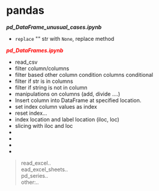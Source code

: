 # pandas
***pd_DataFrame_unusual_cases.ipynb***
- `replace` "" str with `None`,   replace method


***<span style="color:red">pd_DataFrames.ipynb</span>***
- read_csv
- filter column/columns 
- filter based other column condition columns conditional 
- filter if str is in columns
- filter if string is not in column
- manipulations on columns (add, divide ....)
- Insert column into DataFrame at specified location.
- set index column values as index
- reset index... 
- index location and label location  (iloc, loc)
- slicing with iloc and loc
- 
- 
- 
- 

> read_excel..<br>
> ead_excel_sheets..<br>
> pd_series..<br>
> other:..<br>